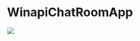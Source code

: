 # WinapiChatRoomApp

<img src="https://github.com/SegFault1000/WinapiChatRoomApp/blob/main/Screenshots/chatroomScreenshot.png?raw=true"/>
